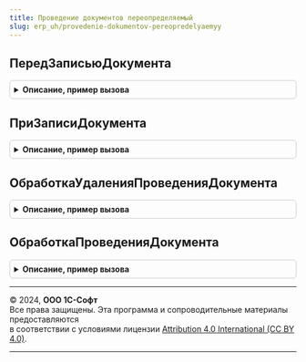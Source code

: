 ```yaml
---
title: Проведение документов переопределяемый
slug: erp_uh/provedenie-dokumentov-pereopredelyaemyy
---
```



## ПередЗаписьюДокумента
<details style="margin: 1em 0; padding: 0.5em; border: 1px solid #ccc; border-radius: 6px;">

<summary style="font-weight: bold; cursor: pointer;">Описание, пример вызова</summary>

```bsl

// Инициализирует в обработчике документа ПередЗаписью() свойства, необходимые для проведения документа.
//
// Параметры:
//  Документ - ДокументОбъект - записываемый документ
//  РежимЗаписи - РежимЗаписиДокумента - текущий режим проведения документа
//  РежимПроведения - РежимПроведенияДокумента - текущий режим проведения документа.
//
Процедура ПередЗаписьюДокумента(Документ, РежимЗаписи, РежимПроведения) Экспорт
```

Пример вызова
```bsl
ПроведениеДокументовПереопределяемый.ПередЗаписьюДокумента(Документ, РежимЗаписи, РежимПроведения) 
```
</details>

## ПриЗаписиДокумента
<details style="margin: 1em 0; padding: 0.5em; border: 1px solid #ccc; border-radius: 6px;">

<summary style="font-weight: bold; cursor: pointer;">Описание, пример вызова</summary>

```bsl

// Формирует в обработчике документа ПриЗаписи() движения по независимым регистрам, определенных в учетных документах.
//
// Параметры:
//  Документ - ДокументОбъект - Записываемый документ
//  Отказ - Булево - Признак отказа от записи.
//
Процедура ПриЗаписиДокумента(Документ, Отказ) Экспорт
```

Пример вызова
```bsl
ПроведениеДокументовПереопределяемый.ПриЗаписиДокумента(Документ, Отказ) 
```
</details>

## ОбработкаУдаленияПроведенияДокумента
<details style="margin: 1em 0; padding: 0.5em; border: 1px solid #ccc; border-radius: 6px;">

<summary style="font-weight: bold; cursor: pointer;">Описание, пример вызова</summary>

```bsl

// Очищает в обработчике документа ОбработкаУдаленияПроведения() движения по подчиненным регистрам.
//
// Параметры:
//  Документ - ДокументОбъект - записываемый документ
//  Отказ - Булево -  признак отказа от записи.
//
Процедура ОбработкаУдаленияПроведенияДокумента(Документ, Отказ) Экспорт
```

Пример вызова
```bsl
ПроведениеДокументовПереопределяемый.ОбработкаУдаленияПроведенияДокумента(Документ, Отказ) 
```
</details>

## ОбработкаПроведенияДокумента
<details style="margin: 1em 0; padding: 0.5em; border: 1px solid #ccc; border-radius: 6px;">

<summary style="font-weight: bold; cursor: pointer;">Описание, пример вызова</summary>

```bsl

// Формирует в обработчике документа ОбработкаПроведения() движения по регистрам, определенных в учетных документах.
//
// Параметры:
//	Документ - ДокументОбъект - Записываемый документ.
//	Движения - ссылка на движения документа.
//	Отказ - Булево - Признак отказа от записи.
//
Процедура ОбработкаПроведенияДокумента(Документ, Движения, Отказ) Экспорт
```

Пример вызова
```bsl
ПроведениеДокументовПереопределяемый.ОбработкаПроведенияДокумента(Документ, Движения, Отказ) 
```
</details>

---

© 2024, **ООО 1С-Софт**  
Все права защищены. Эта программа и сопроводительные материалы предоставляются  
в соответствии с условиями лицензии [Attribution 4.0 International (CC BY 4.0)](https://creativecommons.org/licenses/by/4.0/legalcode).

---
